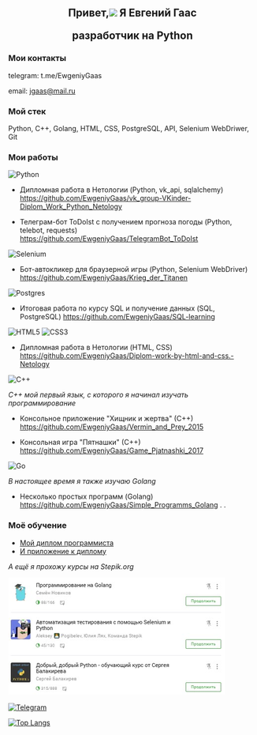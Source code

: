 <h2 align="center">Привет,<img src="https://github.com/blackcater/blackcater/raw/main/images/Hi.gif" height="24"> Я Евгений Гаас

разработчик на Python</h2>

<h3>Мои контакты</h3>

telegram: t.me/EwgeniyGaas

email: jgaas@mail.ru

<h3>Мой стек</h3>

Python, C++, Golang, HTML, CSS, PostgreSQL, API, Selenium WebDriwer, Git

<h3>Мои работы</h3>

![Python](https://img.shields.io/badge/python-3670A0?style=for-the-badge&logo=python&logoColor=ffdd54)

* Дипломная работа в Нетологии (Python, vk_api, sqlalchemy) https://github.com/EwgeniyGaas/vk_group-VKinder-Diplom_Work_Python_Netology

* Телеграм-бот ToDoIst c получением прогноза погоды (Python, telebot, requests) https://github.com/EwgeniyGaas/TelegramBot_ToDoIst

![Selenium](https://img.shields.io/badge/-selenium-%43B02A?style=for-the-badge&logo=selenium&logoColor=white)

* Бот-автокликер для браузерной игры (Python, Selenium WebDriver) https://github.com/EwgeniyGaas/Krieg_der_Titanen

![Postgres](https://img.shields.io/badge/postgres-%23316192.svg?style=for-the-badge&logo=postgresql&logoColor=white)

* Итоговая работа по курсу SQL и получение данных (SQL, PostgreSQL) https://github.com/EwgeniyGaas/SQL-learning

![HTML5](https://img.shields.io/badge/html5-%23E34F26.svg?style=for-the-badge&logo=html5&logoColor=white)
![CSS3](https://img.shields.io/badge/css3-%231572B6.svg?style=for-the-badge&logo=css3&logoColor=white)

* Дипломная работа в Нетологии (HTML, CSS) https://github.com/EwgeniyGaas/Diplom-work-by-html-and-css.-Netology

![C++](https://img.shields.io/badge/c++-%2300599C.svg?style=for-the-badge&logo=c%2B%2B&logoColor=white)

*С++ мой первый язык, с которого я начинал изучать программирование*

* Консольное приложение "Хищник и жертва" (С++) https://github.com/EwgeniyGaas/Vermin_and_Prey_2015

* Консольная игра "Пятнашки" (С++) https://github.com/EwgeniyGaas/Game_Pjatnashki_2017

![Go](https://img.shields.io/badge/go-%2300ADD8.svg?style=for-the-badge&logo=go&logoColor=white)

*В настоящее время я также изучаю Golang*

* Несколько простых программ (Golang) https://github.com/EwgeniyGaas/Simple_Programms_Golang
.
.
<h3>Моё обучение</h3>

* [Мой диплом программиста](https://github.com/EwgeniyGaas/EwgeniyGaas/blob/main/Diplom_Pyhon_Programmer.jpg)
* [И приложение к диплому](https://github.com/EwgeniyGaas/EwgeniyGaas/blob/main/Diploma_Supplement.jpg)

*А ещё я прохожу курсы на Stepik.org*

<img src="https://raw.githubusercontent.com/EwgeniyGaas/EwgeniyGaas/main/Stepik.org.jpg" alt>

[![Telegram](https://img.shields.io/badge/Telegram-2CA5E0?style=for-the-badge&logo=telegram&logoColor=white)](t.me/EwgeniyGaas)

<!---Для компактной версии-->
<!---[![Top Langs](https://github-readme-stats.vercel.app/api/top-langs/?username=EwgeniyGaas&layout=compact)](https://github.com/anuraghazra/github-readme-stats)--->

<!---Для подробной версии-->
[![Top Langs](https://github-readme-stats.vercel.app/api/top-langs/?username=EwgeniyGaas)](https://github.com/anuraghazra/github-readme-stats)

<!---codewars-->
<!---[![codewars](https://www.codewars.com/users/JGS/badges/large)](https://www.codewars.com/users/JGS)-->
<!---LeetCode-->
<!---[![KnlnKS's LeetCode stats](https://leetcode-stats-six.vercel.app/api?username=EwgeniyGaas)](https://github.com/KnlnKS/leetcode-stats)-->

